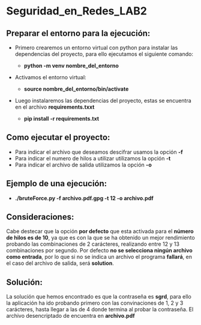 # Seguridad_en_Redes_LAB2

## Preparar el entorno para la ejecución:
 * Primero crearemos un entorno virtual con python para instalar las dependencias del proyecto, para ello ejecutamos el siguiente comando:
    *   **python -m venv nombre_del_entorno**

 * Activamos el entorno virtual:
    *   **source nombre_del_entorno/bin/activate**

 * Luego instalaremos las dependencias del proyecto, estas se encuentra en el archivo **requirements.txxt**
    *   **pip install -r requirements.txt**

## Como ejecutar el proyecto:
 * Para indicar el archivo que deseamos descifrar usamos la opción **-f**
 * Para indicar el numero de hilos a utilizar utilizamos la opción **-t**
 * Para indicar el archivo de salida utilizamos la opción **-o**

## Ejemplo de una ejecución:
 * **./bruteForce.py -f archivo.pdf.gpg -t 12 -o archivo.pdf**

## Consideraciones:
Cabe destecar que la opción **por defecto** que esta activada para el **número de hilos es de 10**, ya que es con la que se ha obtenido un mejor rendimiento probando las combinaciones de 2 carácteres, realizando entre 12 y 13 combinaciones por segundo.
Por defecto **no se selecciona ningún archivo como entrada**, por lo que si no se indica un archivo el programa **fallará**, en el caso del archivo de salida, será **solution**.

## Solución:
La solución que hemos encontrado es que la contraseña es **sgrd**, para ello la aplicación ha ido probando primero con las convinaciones de 1, 2 y 3 carácteres, hasta llegar a las de 4 donde termina al probar la contraseña. El archivo desencriptado de encuentra en **archivo.pdf**